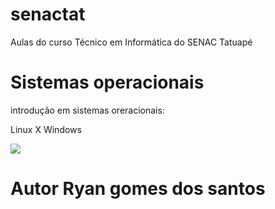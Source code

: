 # senactat
Aulas do curso Técnico em Informática do SENAC Tatuapé

# Sistemas operacionais
introdução em sistemas oreracionais:

Linux X Windows

<img src="https://miro.medium.com/v2/resize:fit:1400/0*BZvjTftSqXfcD73q">

# Autor Ryan gomes dos santos


